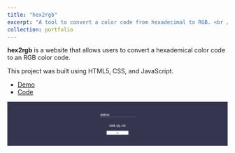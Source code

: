 ```yaml
---
title: "hex2rgb"
excerpt: "A tool to convert a color code from hexadecimal to RGB. <br /><br /> <img src='/images/portfolio/hex2rgb.png' alt='A screenshot of the hex2rgb project'>"
collection: portfolio
---
```


**hex2rgb** is a website that allows users to convert a hexademical color code to an RGB color code.

This project was built using HTML5, CSS, and JavaScript.

- [Demo](https://davidherszenhaut.github.io/hex2rgb/)
- [Code](https://github.com/davidherszenhaut/hex2rgb)

<img src='/images/portfolio/hex2rgb.png' alt='A screenshot of the hex2rgb project'>
